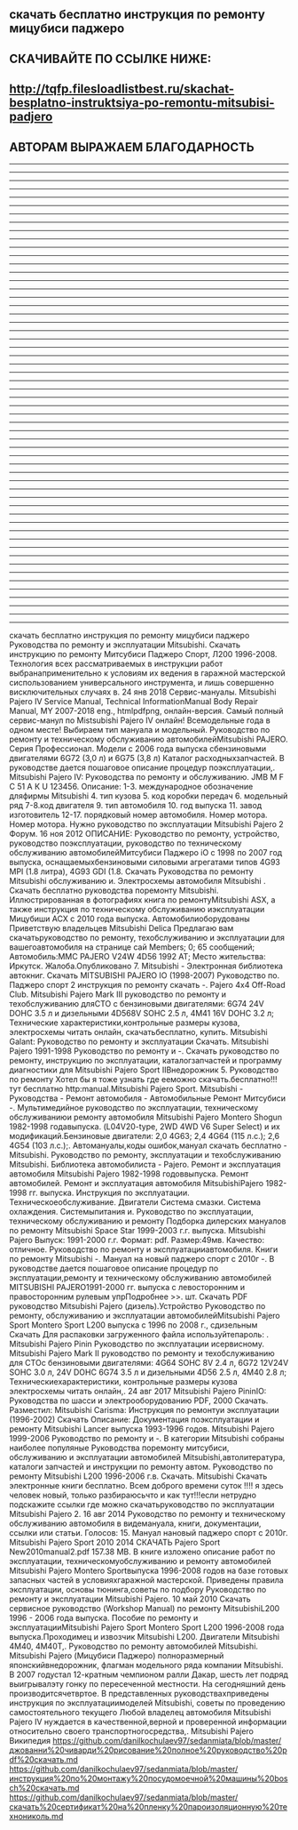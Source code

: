 скачать бесплатно инструкция по ремонту мицубиси паджеро
--------------------------------------------------
СКАЧИВАЙТЕ ПО ССЫЛКЕ НИЖЕ:
--------------------------------------------------
http://tqfp.filesloadlistbest.ru/skachat-besplatno-instruktsiya-po-remontu-mitsubisi-padjero
--------------------------------------------------
АВТОРАМ ВЫРАЖАЕМ БЛАГОДАРНОСТЬ
--------------------------------------------------
--------------------------------------------------
--------------------------------------------------
--------------------------------------------------
--------------------------------------------------
--------------------------------------------------
--------------------------------------------------
--------------------------------------------------
--------------------------------------------------
--------------------------------------------------
--------------------------------------------------
--------------------------------------------------
--------------------------------------------------
--------------------------------------------------
--------------------------------------------------
--------------------------------------------------
--------------------------------------------------
--------------------------------------------------
--------------------------------------------------
--------------------------------------------------
--------------------------------------------------
--------------------------------------------------
--------------------------------------------------
--------------------------------------------------
--------------------------------------------------
--------------------------------------------------
--------------------------------------------------
--------------------------------------------------
--------------------------------------------------
--------------------------------------------------
--------------------------------------------------
--------------------------------------------------
--------------------------------------------------
--------------------------------------------------
--------------------------------------------------
--------------------------------------------------
--------------------------------------------------
--------------------------------------------------
--------------------------------------------------
--------------------------------------------------
--------------------------------------------------
--------------------------------------------------
--------------------------------------------------
--------------------------------------------------
--------------------------------------------------
--------------------------------------------------
--------------------------------------------------
--------------------------------------------------
--------------------------------------------------
--------------------------------------------------
--------------------------------------------------
--------------------------------------------------
--------------------------------------------------
--------------------------------------------------
--------------------------------------------------
--------------------------------------------------
--------------------------------------------------
скачать бесплатно инструкция по ремонту мицубиси паджеро Руководства по ремонту и эксплуатации Mitsubishi. Скачать инструкцию по ремонту Митсубиси Паджеро Спорт, Л200 1996-2008. Технология всех рассматриваемых в инструкции работ выбранаприменительно к условиям их ведения в гаражной мастерской сиспользованием универсального инструмента, и лишь совершенно висключительных случаях в. 24 янв 2018  Сервис-мануалы. Mitsubishi Pajero IV Service Manual, Technical InformationManual  Body Repair Manual, MY 2007-2018 eng., htmlpdfpng, онлайн-версия. Самый полный сервис-манул по Mistsubishi Pajero IV онлайн! Всемодельные года в одном месте! Выбираем тип мануала и модельный. Руководство по ремонту и техническому обслуживанию автомобилейMitsubishi PAJERO. Серия Профессионал. Модели с 2006 года выпуска сбензиновыми двигателями 6G72 (3,0 л) и 6G75 (3,8 л)  Каталог расходныхзапчастей. В руководстве дается пошаговое описание процедур поэксплуатации,. Mitsubishi Pajero IV: Руководства по ремонту и обслуживанию. JMB М F С 51 А К U 123456. Описание: 1-3. международное обозначение дляфирмы Mitsubishi 4. тип кузова 5. код коробки передач 6. модельный ряд 7-8.код двигателя 9. тип автомобиля 10. год выпуска 11. завод изготовитель 12-17. порядковый номер автомобиля. Номер мотора. Номер мотора. Нужно руководство по эксплуатации Mitsubishi Pajero 2  Форум. 16 ноя 2012  ОПИСАНИЕ: Руководство по ремонту, устройство, руководство поэксплуатации, руководство по техническому обслуживанию автомобилейМитсубиси Паджеро iO с 1998 по 2007 год выпуска, оснащаемыхбензиновыми силовыми агрегатами типов 4G93 MPI (1.8 литра), 4G93 GDI (1.8. Скачать Руководства по ремонту Mitsubishi обслуживанию и. Электросхемы автомобиля Mitsubishi . Скачать бесплатно руководства поремонту Mitsubishi.  Иллюстрированная в фотографиях книга по ремонтуMitsubishi ASX, а также инструкция по техническому обслуживанию иэксплуатации Мицубиши АСХ с 2010 года выпуска. Автомобилиоборудованы
Приветствую владельцев Mitsubishi Delica Предлагаю вам скачатьруководство по ремонту, техобслуживанию и эксплуатации для вашегоавтомобиля на странице сай  Members; 0; 65 сообщений; Автомобиль:MMC PAJERO V24W 4D56 1992 AT; Место жительства: Иркутск. Жалоба.Опубликовано 7. Mitsubishi - Электронная библиотека автокниг. Скачать MITSUBISHI PAJERO IO (1998-2007) Руководство по. Паджеро спорт 2 инструкция по ремонту скачать -. Pajero 4x4 Off-Road Club. Mitsubishi Pajero Mark III руководство по ремонту и техобслуживанию дляСТО с бензиновыми двигателями: 6G74 24V DOHC 3.5 л и дизельными 4D568V SOHC 2.5 л, 4М41 16V DOHC 3.2 л; Технические характеристики,контрольные размеры кузова, электросхемы читать онлайн, скачатьбесплатно, купить. Mitsubishi Galant: Руководство по ремонту и эксплуатации Скачать. Mitsubishi Pajero 1991-1998 Руководство по ремонту и  -. Скачать руководство по ремонту, инструкцию по эксплуатации, каталогзапчастей и программу диагностики для Mitsubishi Pajero Sport IIВнедорожник 5. Руководство по ремонту  Хотел бы я тоже узнать где ееможно скачать.бесплатно!!! тут бесплатно http:manual.Mitsubishi Pajero Sport. Mitsubishi - Руководства - Ремонт автомобиля - Автомобильные
Ремонт Митсубиси -. Мультимедийное руководство по эксплуатации, техническому обслуживаниюи ремонту автомобиля Mitsubishi Pajero  Montero  Shogun 1982-1998 годавыпуска. (L04V20-type, 2WD  4WD  V6  Super Select) и их модификаций.Бензиновые двигатели: 2,0  4G63; 2,4  4G64 (115 л.с.); 2,6  4G54 (103 л.с.);. Автомануалы,коды ошибок,мануал скачать бесплатно - Mitsubishi. Руководство по ремонту, эксплуатации и техобслуживанию Mitsubishi. Библиотека автомобилиста - Pajero. Ремонт и эксплуатация автомобиля Mitsubishi Pajero 1982-1998 годоввыпуска. Ремонт автомобилей. Ремонт и эксплуатация автомобиля MitsubishiPajero 1982-1998 гг. выпуска. Инструкция по эксплуатации. Техническоеобслуживание. Двигатели Система смазки. Система охлаждения. Системыпитания и. Руководство по эксплуатации, техническому обслуживанию и ремонту Подборка дилерских мануалов по ремонту Mitsubishi Space Star 1999-2003 г.г. выпуска.  Mitsubishi Pajero Выпуск: 1991-2000 г.г. Формат: pdf. Размер:49мв. Качество: отличное. Руководство по ремонту и эксплуатацииавтомобиля. Книги по ремонту Mitsubishi -. Мануал на новый паджеро спорт с 2010г -. В руководстве дается пошаговое описание процедур по эксплуатации,ремонту и техническому обслуживанию автомобилей MITSUBISHI PAJERO1991-2000 гг. выпуска с левосторонним и правосторонним рулевым упрПодробнее >>. шт.  Скачать PDF руководство Mitsubishi Pajero (дизель).Устройство
Руководство по ремонту, обслуживанию и эксплуатации автомобилейMitsubishi Pajero Sport  Montero Sport  L200 выпуска с 1996 по 2008 г., сдизельным  Скачать Для распаковки загруженного файла используйтепароль: . Mitsubishi Pajero Pinin Руководство по эксплуатации исервисному. Mitsubishi Pajero Mark II руководство по ремонту и техобслуживанию для СТОс бензиновыми двигателями: 4G64 SOHC 8V 2.4 л, 6G72 12V24V SOHC 3.0 л, 24V DOHC 6G74 3.5 л и дизельными 4D56 2.5 л, 4М40 2.8 л; Техническиехарактеристики, контрольные размеры кузова электросхемы читать онлайн,. 24 авг 2017  Mitsubishi Pajero PininIO: Руководства по шасси и электрооборудованию PDF, 2000 Скачать. Разместил:  Mitsubishi Carisma: Инструкция по ремонтуи эксплуатации (1996-2002) Скачать  Описание: Документация поэксплуатации и ремонту Mitsubishi Lancer выпуска 1993-1996 годов. Mitsubishi Pajero 1999-2006 Руководство по ремонту и  -. В категории Mitsubishi собраны наиболее популяные Руководства поремонту митсубиси, обслуживанию и эксплуатации автомобилей Mitsubishi,автолитература, каталоги запчастей и инструкции по ремонту автом. Руководство по ремонту Mitsubishi L200 1996-2006 г.в.  Скачать. Mitsubishi  Скачать электронные книги бесплатно. Всем доброго времени суток !!!! я здесь человек новый, только разбираюсьчто и как тут!!!если нетрудно подскажите ссылки где можно скачатьруководство по эксплуатации Mitsubishi Pajero 2. 16 авг 2014  Руководство по ремонту и техническому обслуживанию автомобиля в видемануала, книги, документации, ссылки или статьи.  Голосов: 15. Мануал нановый паджеро спорт с 2010г. Mitsubishi Pajero Sport 2010 2014   СКАЧАТЬ Pajero Sport New2010manual2.pdf 157.38 MB. В книге изложено описание работ по эксплуатации, техническомуобслуживанию и ремонту автомобилей Mitsubishi Pajero  Montero Sportвыпуска 1996-2008 годов на базе готовых запасных частей в условияхгаражной мастерской. Приведены правила эксплуатации, основы тюнинга,советы по подбору
Руководство по ремонту и эксплуатации Mitsubishi Pajero. 10 май 2010  Скачать сервисное руководство (Workshop Manual) по ремонту MitsubishiL200 1996 - 2006 года выпуска.  Пособие по ремонту и эксплуатацииMitsubishi Pajero Sport  Montero Sport  L200 1996-2008 года выпуска.Проходимец и извозчик Mitsubishi L200. Двигатели Mitsubishi 4M40, 4M40T,. Руководство по ремонту автомобилей Mitsubishi. Mitsubishi Pajero (Мицубиси Паджеро)  полноразмерный японскийвнедорожник, флагман модельного ряда компании Mitsubishi. В 2007 годустал 12-кратным чемпионом ралли Дакар, шесть лет подряд выигрывалэту гонку по пересеченной местности. На сегодняшний день производитсячетвртое. В представленных руководствахприведены инструкция по эксплуатациимоделей Mitsubishi, советы по проведению самостоятельного текущего Любой владелец автомобиля Mitsubishi Pajero IV нуждается в качественной,верной и проверенной информации относительно своего транспортногосредства,. Mitsubishi Pajero  Википедия
https://github.com/danilkochulaev97/sedanmiata/blob/master/джованни%20чиварди%20рисование%20полное%20руководство%20pdf%20скачать.md
https://github.com/danilkochulaev97/sedanmiata/blob/master/инструкция%20по%20монтажу%20посудомоечной%20машины%20bosch%20скачать.md
https://github.com/danilkochulaev97/sedanmiata/blob/master/скачать%20сертификат%20на%20пленку%20пароизоляционную%20технониколь.md